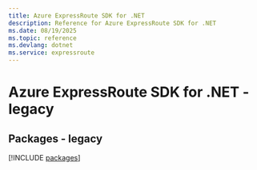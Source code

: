 ```yaml
---
title: Azure ExpressRoute SDK for .NET
description: Reference for Azure ExpressRoute SDK for .NET
ms.date: 08/19/2025
ms.topic: reference
ms.devlang: dotnet
ms.service: expressroute
---
```

# Azure ExpressRoute SDK for .NET - legacy
## Packages - legacy
[!INCLUDE [packages](expressroute-index.md)]